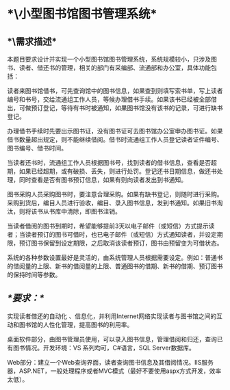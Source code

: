 # ***\小型图书馆图书管理系统\***

## ***\需求描述\***

本题目要求设计并实现一个小型图书馆图书管理系统，系统规模较小，只涉及图书、读者、借还书的管理，相关的部门有采编部、流通部和办公室，具体功能包括：

读者来图书馆借书，可先查询馆中的图书信息，如果查到则填写索书单，写上读者编号和书号，交给流通组工作人员，等候办理借书手续。如果该书已经被全部借出，可做预订登记，等待有书时被通知，如果图书馆没有该书的记录，可进行缺书登记。

办理借书手续时先要出示图书证，没有图书证可去图书馆办公室申办图书证。如果借书数量超出规定，则不能继续借阅。借书时流通组工作人员登记读者证件编号、图书编号、借书时间。

当读者还书时，流通组工作人员根据图书号，找到读者的借书信息，查看是否超期，如果已经超期，或有破损、丢失，则进行处罚。登记还书日期信息，做还书处理，同时查看是否有图书预订信息，如果有则向读者发出到书通知。

图书采购人员采购图书时，要注意合理采购。如果有缺书登记，则随时进行采购。采购到货后，编目人员进行验收，编目、录入图书信息，发到书通知。如果旧书淘汰，则将该书从书库中清除，即图书注销。

当读者借阅的图书到期时，希望能够提前3天以电子邮件（或短信）方式提示读者；当读者预订的图书可借时，也已电子邮件（或短信）方式通知读者，并设定期限，预订图书保留到设定期限，之后取消该读者预订，图书由预留变为可借状态。

系统的各种参数设置最好是灵活的，由系统管理人员根据需要设定。例如：普通书的借阅量的上限、新书的借阅量的上限、普通图书的借期、新书的借期、预订图书的保持时间等参数。

## ***\*要求：\****

实现读者借还的自动化 、信息化，并利用Internet网络实现读者与图书馆之间的互动和图书馆的人性化管理，提高图书的利用率。

桌面软件部分，由图书管理员使用，可以录入图书信息，管理借阅和归还，查询已有图书情况。开发环境：VS 系列均可，C#语言，SQL Server数据库。

Web部分：建立一个Web查询界面，读者查询图书信息及其借阅情况。IIS服务器，ASP.NET，一般处理程序或者MVC模式（最好不要使用aspx方式开发，效率太低）。
